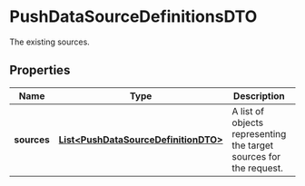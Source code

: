 

# PushDataSourceDefinitionsDTO

The existing sources.

## Properties

| Name | Type | Description | Notes |
|------------ | ------------- | ------------- | -------------|
|**sources** | [**List&lt;PushDataSourceDefinitionDTO&gt;**](PushDataSourceDefinitionDTO.md) | A list of objects representing the target sources for the request. |  [optional] |



